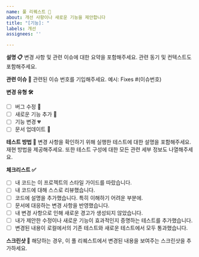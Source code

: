 ```yaml
---
name: 풀 리퀘스트 🚀
about: 개선 사항이나 새로운 기능을 제안합니다
title: "[기능]: "
labels: 개선
assignees: ''

---
```


**설명 📋**
변경 사항 및 관련 이슈에 대한 요약을 포함해주세요. 관련 동기 및 컨텍스트도 포함해주세요.

**관련 이슈 🔗**
관련된 이슈 번호를 기입해주세요. 예시: Fixes #(이슈번호)

**변경 유형 🛠️**
- [ ] 버그 수정 🐛
- [ ] 새로운 기능 추가 🌟
- [ ] 기능 변경 💔
- [ ] 문서 업데이트 📝

**테스트 방법 🧪**
변경 사항을 확인하기 위해 실행한 테스트에 대한 설명을 포함해주세요. 재현 방법을 제공해주세요. 또한 테스트 구성에 대한 모든 관련 세부 정보도 나열해주세요.

**체크리스트 ✅**
- [ ] 내 코드는 이 프로젝트의 스타일 가이드를 따랐습니다.
- [ ] 내 코드에 대해 스스로 리뷰했습니다.
- [ ] 코드에 설명을 추가했습니다. 특히 이해하기 어려운 부분에.
- [ ] 문서에 대응하는 변경 사항을 반영했습니다.
- [ ] 내 변경 사항으로 인해 새로운 경고가 생성되지 않았습니다.
- [ ] 내가 제안한 수정이나 새로운 기능이 효과적인지 증명하는 테스트를 추가했습니다.
- [ ] 변경된 내용이 로컬에서의 기존 테스트와 새로운 테스트에서 모두 통과했습니다.

**스크린샷 📸**
해당하는 경우, 이 풀 리퀘스트에서 변경된 내용을 보여주는 스크린샷을 추가하세요.
